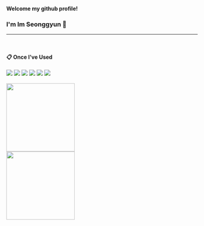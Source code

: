 <div>
  
  ####   Welcome my github profile! 
  ### I'm Im Seonggyun :wave:
  <hr>

 <br/>
  
####  :clipboard: Once I've Used 
<img src="https://img.shields.io/badge/HTML5-E34F26?style=for-the-badge&logo=html5&logoColor=white"/>
<img src="https://img.shields.io/badge/CSS3-1572B6?style=for-the-badge&logo=css3&logoColor=white"/>
<img src="https://img.shields.io/badge/JavaScript-F7DF1E?style=for-the-badge&logo=JavaScript&logoColor=white"/>
<img src="https://img.shields.io/badge/React-20232A?style=for-the-badge&logo=react&logoColor=61DAFB"/>
<img src="https://img.shields.io/badge/Dart-0175C2?style=for-the-badge&logo=dart&logoColor=white"/>
<img src="https://img.shields.io/badge/Flutter-02569B?style=for-the-badge&logo=flutter&logoColor=white"/>
</div>
<br/>
<div style="display: flex; flex-direction: column;">
  <img height="180em" src="http://mazassumnida.wtf/api/v2/generate_badge?boj=nuyggnoes">
  <img height="180em" src="https://github-readme-stats.vercel.app/api/top-langs/?username=nuyggnoes&layout=compact&theme=dark">
</div>

<br/>
<br/>

<!--
**nuyggnoes/nuyggnoes** is a ✨ _special_ ✨ repository because its `README.md` (this file) appears on your GitHub profile.
![header](https://capsule-render.vercel.app/api?type=waving&color=auto&text=000607)
<img height="180em" src="https://github-readme-stats.vercel.app/api?username=nuyggnoes&show_icons=true&theme=transparent">
Here are some ideas to get you started:

- 🔭 I’m currently working on ...
- 🌱 I’m currently learning ...
- 👯 I’m looking to collaborate on ...
- 🤔 I’m looking for help with ...
- 💬 Ask me about ...
- 📫 How to reach me: ...
- 😄 Pronouns: ...
- ⚡ Fun fact: ...
-->
